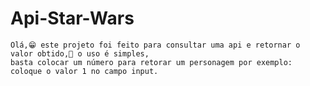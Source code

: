 # Api-Star-Wars
    Olá,😁 este projeto foi feito para consultar uma api e retornar o valor obtido,🔎 o uso é simples, 
    basta colocar um número para retorar um personagem por exemplo: coloque o valor 1 no campo input.